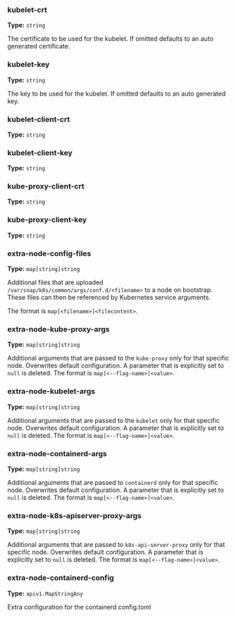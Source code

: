 ### kubelet-crt
**Type:** `string`<br>

The certificate to be used for the kubelet.
If omitted defaults to an auto generated certificate.

### kubelet-key
**Type:** `string`<br>

The key to be used for the kubelet.
If omitted defaults to an auto generated key.

### kubelet-client-crt
**Type:** `string`<br>


### kubelet-client-key
**Type:** `string`<br>


### kube-proxy-client-crt
**Type:** `string`<br>


### kube-proxy-client-key
**Type:** `string`<br>


### extra-node-config-files
**Type:** `map[string]string`<br>

Additional files that are uploaded `/var/snap/k8s/common/args/conf.d/<filename>`
to a node on bootstrap. These files can then be referenced by Kubernetes
service arguments.

The format is `map[<filename>]<filecontent>`.

### extra-node-kube-proxy-args
**Type:** `map[string]string`<br>

Additional arguments that are passed to the `kube-proxy` only for that
specific node. Overwrites default configuration. A parameter that is explicitly
set to `null` is deleted. The format is `map[<--flag-name>]<value>`.

### extra-node-kubelet-args
**Type:** `map[string]string`<br>

Additional arguments that are passed to the `kubelet` only for that
specific node. Overwrites default configuration. A parameter that is explicitly
set to `null` is deleted. The format is `map[<--flag-name>]<value>`.

### extra-node-containerd-args
**Type:** `map[string]string`<br>

Additional arguments that are passed to `containerd` only for that
specific node. Overwrites default configuration. A parameter that is explicitly
set to `null` is deleted. The format is `map[<--flag-name>]<value>`.

### extra-node-k8s-apiserver-proxy-args
**Type:** `map[string]string`<br>

Additional arguments that are passed to `k8s-api-server-proxy` only for that
specific node. Overwrites default configuration. A parameter that is explicitly
set to `null` is deleted. The format is `map[<--flag-name>]<value>`.

### extra-node-containerd-config
**Type:** `apiv1.MapStringAny`<br>

Extra configuration for the containerd config.toml

